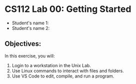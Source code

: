 # CS112 Lab 00: Getting Started

- Student's name 1:
- Student's name 2:

## Objectives:

In this exercise, you will:

1. Login to a workstation in the Unix Lab.
2. Use Linux commands to interact with files and folders.
3. Use VS Code to edit, compile, and run a program.